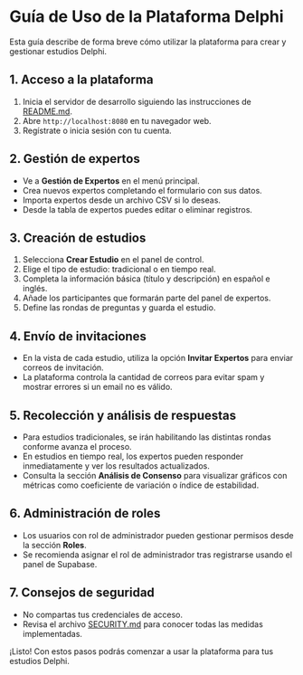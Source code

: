 # Guía de Uso de la Plataforma Delphi

Esta guía describe de forma breve cómo utilizar la plataforma para crear y gestionar estudios Delphi.

## 1. Acceso a la plataforma

1. Inicia el servidor de desarrollo siguiendo las instrucciones de [README.md](../README.md).
2. Abre `http://localhost:8080` en tu navegador web.
3. Regístrate o inicia sesión con tu cuenta.

## 2. Gestión de expertos

- Ve a **Gestión de Expertos** en el menú principal.
- Crea nuevos expertos completando el formulario con sus datos.
- Importa expertos desde un archivo CSV si lo deseas.
- Desde la tabla de expertos puedes editar o eliminar registros.

## 3. Creación de estudios

1. Selecciona **Crear Estudio** en el panel de control.
2. Elige el tipo de estudio: tradicional o en tiempo real.
3. Completa la información básica (título y descripción) en español e inglés.
4. Añade los participantes que formarán parte del panel de expertos.
5. Define las rondas de preguntas y guarda el estudio.

## 4. Envío de invitaciones

- En la vista de cada estudio, utiliza la opción **Invitar Expertos** para enviar correos de invitación.
- La plataforma controla la cantidad de correos para evitar spam y mostrar errores si un email no es válido.

## 5. Recolección y análisis de respuestas

- Para estudios tradicionales, se irán habilitando las distintas rondas conforme avanza el proceso.
- En estudios en tiempo real, los expertos pueden responder inmediatamente y ver los resultados actualizados.
- Consulta la sección **Análisis de Consenso** para visualizar gráficos con métricas como coeficiente de variación o índice de estabilidad.

## 6. Administración de roles

- Los usuarios con rol de administrador pueden gestionar permisos desde la sección **Roles**.
- Se recomienda asignar el rol de administrador tras registrarse usando el panel de Supabase.

## 7. Consejos de seguridad

- No compartas tus credenciales de acceso.
- Revisa el archivo [SECURITY.md](../SECURITY.md) para conocer todas las medidas implementadas.

¡Listo! Con estos pasos podrás comenzar a usar la plataforma para tus estudios Delphi.


